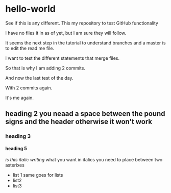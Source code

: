 # hello-world
See if this is any different.
This my repository to test GitHub functionality

I have no files it in as of yet, but I am sure they will follow.

It seems the next step in the tutorial to understand branches and a master is to edit the read me file.

I want to test the different statements that merge files.

So that is why I am adding 2 commits.

And now the last test of the day.

With 2 commits again.

It's me again.
## heading 2 you neaad a space between the pound signs and the header otherwise it won't work
### heading 3
#### heading 5
*is this italic writing* what you want in italics you need to place between two asterixes
* list 1 same goes for lists
* list2
* list3


